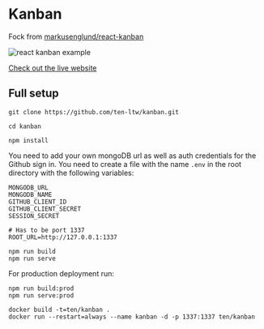 # Kanban

Fock from [markusenglund/react-kanban](https://github.com/markusenglund/react-kanban)

![react kanban example](https://github.com/yogaboll/react-kanban/blob/master/example.gif?raw=true)

[Check out the live website](https://www.reactkanban.com)

## Full setup

```shell
git clone https://github.com/ten-ltw/kanban.git

cd kanban

npm install
```

You need to add your own mongoDB url as well as auth credentials for the Github sign in. You need to create a file with the name `.env` in the root directory with the following variables:

```
MONGODB_URL
MONGODB_NAME
GITHUB_CLIENT_ID
GITHUB_CLIENT_SECRET
SESSION_SECRET

# Has to be port 1337
ROOT_URL=http://127.0.0.1:1337
```

```shell
npm run build
npm run serve
```

For production deployment run:

```shell
npm run build:prod
npm run serve:prod
```


```
docker build -t=ten/kanban .
docker run --restart=always --name kanban -d -p 1337:1337 ten/kanban
```